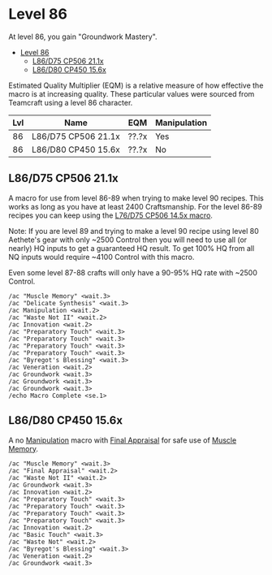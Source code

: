 # Level 86

At level 86, you gain "Groundwork Mastery".

- [Level 86](#level-86)
  - [L86/D75 CP506 21.1x](#l86d75-cp506-211x)
  - [L86/D80 CP450 15.6x](#l86d80-cp450-156x)


Estimated Quality Multiplier (EQM) is a relative measure of how effective the macro is at increasing quality.  These particular values were sourced from Teamcraft using a level 86 character.

|Lvl | Name                 |  EQM  | Manipulation |
|----|----------------------|-------|--------------|
| 86 | L86/D75 CP506 21.1x  | ??.?x |      Yes     |
| 86 | L86/D80 CP450 15.6x  | ??.?x |      No      |

## L86/D75 CP506 21.1x

A macro for use from level 86-89 when trying to make level 90 recipes.  This works as long as you have at least 2400 Craftsmanship.  For the level 86-89 recipes you can keep using the [L76/D75 CP506 14.5x macro](Level76CraftingMacros.md).

Note: If you are level 89 and trying to make a level 90 recipe using level 80 Aethete's gear with only ~2500 Control then you will need to use all (or nearly) HQ inputs to get a guaranteed HQ result.  To get 100% HQ from all NQ inputs would require ~4100 Control with this macro.

Even some level 87-88 crafts will only have a 90-95% HQ rate with ~2500 Control.  


```
/ac "Muscle Memory" <wait.3>
/ac "Delicate Synthesis" <wait.3>
/ac Manipulation <wait.2>
/ac "Waste Not II" <wait.2>
/ac Innovation <wait.2>
/ac "Preparatory Touch" <wait.3>
/ac "Preparatory Touch" <wait.3>
/ac "Preparatory Touch" <wait.3>
/ac "Preparatory Touch" <wait.3>
/ac "Byregot's Blessing" <wait.3>
/ac Veneration <wait.2>
/ac Groundwork <wait.3>
/ac Groundwork <wait.3>
/ac Groundwork <wait.3>
/echo Macro Complete <se.1>
```

## L86/D80 CP450 15.6x

A no [Manipulation](https://ffxiv.consolegameswiki.com/wiki/Manipulation) macro with [Final Appraisal](https://ffxiv.consolegameswiki.com/wiki/Final_Appraisal) for safe use of [Muscle Memory](https://ffxiv.consolegameswiki.com/wiki/Muscle_Memory).

```
/ac "Muscle Memory" <wait.3>
/ac "Final Appraisal" <wait.2>
/ac "Waste Not II" <wait.2>
/ac Groundwork <wait.3>
/ac Innovation <wait.2>
/ac "Preparatory Touch" <wait.3>
/ac "Preparatory Touch" <wait.3>
/ac "Preparatory Touch" <wait.3>
/ac "Preparatory Touch" <wait.3>
/ac Innovation <wait.2>
/ac "Basic Touch" <wait.3>
/ac "Waste Not" <wait.2>
/ac "Byregot's Blessing" <wait.3>
/ac Veneration <wait.2>
/ac Groundwork <wait.3>
```